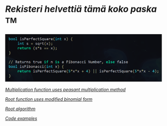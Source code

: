 # _Rekisteri helvettiä tämä koko paska_ <sup>TM<sup>

_![alt_text](https://raw.githubusercontent.com/Jan-Aarela/Fibonacci-y86/refs/heads/main/pics/Fibonacci%20code%20in%20C.png)_


_[Multiplication function uses peasant multiplication method](https://raw.githubusercontent.com/Jan-Aarela/Fibonacci-y86/refs/heads/main/pics/multiplication.jpg)_

_[Root function uses modified binomial form](https://raw.githubusercontent.com/Jan-Aarela/Fibonacci-y86/refs/heads/main/pics/squarred.jpg)_

_[Root algorithm](https://raw.githubusercontent.com/Jan-Aarela/Fibonacci-y86/refs/heads/main/pics/Root%20algorithm.jpg)_



_[Code examples](https://github.com/Jan-Aarela/Fibonacci-y86/tree/main/Extras)_
